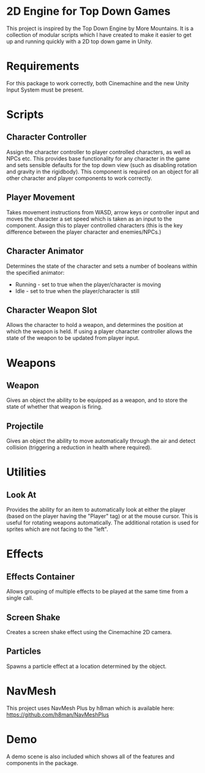 # 2D Engine for Top Down Games

This project is inspired by the Top Down Engine by More Mountains. It is a collection of modular scripts 
which I have created to make it easier to get up and running quickly with a 2D top down game in Unity.

# Requirements

For this package to work correctly, both Cinemachine and the new Unity Input System must be present.

# Scripts
## Character Controller

Assign the character controller to player controlled characters, as well as NPCs etc. This provides
base functionality for any character in the game and sets sensible defaults for the top down view (such as
disabling rotation and gravity in the rigidbody). This component is required on an object for all other
character and player components to work correctly.

## Player Movement

Takes movement instructions from WASD, arrow keys or controller input and moves the character a set speed
which is taken as an input to the component. Assign this to player controlled characters (this is the key
difference between the player character and enemies/NPCs.)

## Character Animator

Determines the state of the character and sets a number of booleans within the specified animator:
 - Running - set to true when the player/character is moving
 - Idle - set to true when the player/character is still
	
## Character Weapon Slot

Allows the character to hold a weapon, and determines the position at which the weapon is held. If using a
player character controller allows the state of the weapon to be updated from player input.

# Weapons

## Weapon

Gives an object the ability to be equipped as a weapon, and to store the state of whether that weapon is firing.

## Projectile

Gives an object the ability to move automatically through the air and detect collision (triggering a reduction in health where required).

# Utilities

## Look At

Provides the ability for an item to automatically look at either the player (based on the player having the "Player" tag)
or at the mouse cursor. This is useful for rotating weapons automatically. The additional rotation is used for sprites which
are not facing to the "left".

# Effects

## Effects Container

Allows grouping of multiple effects to be played at the same time from a single call.

## Screen Shake

Creates a screen shake effect using the Cinemachine 2D camera.

## Particles

Spawns a particle effect at a location determined by the object.

# NavMesh

This project uses NavMesh Plus by h8man which is available here: https://github.com/h8man/NavMeshPlus

# Demo

A demo scene is also included which shows all of the features and components in the package.